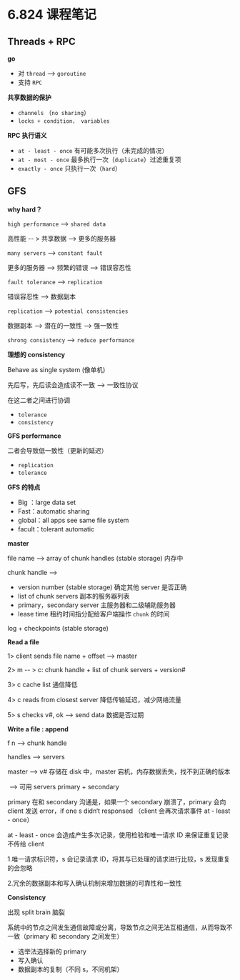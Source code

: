 # 6.824 课程笔记

## Threads + RPC

**go**

* 对 `thread`  -->  `goroutine`
* 支持 `RPC`

**共享数据的保护**

* `channels` （`no sharing`）
* `locks + condition， variables`

**RPC 执行语义** 

* `at - least - once`   有可能多次执行（未完成的情况）
* `at - most - once`   最多执行一次（`duplicate`）过滤重复项
* `exactly - once`   只执行一次（`hard`）



## GFS

**why hard？**

`high performance`  -->  `shared data`

高性能 -- >  共享数据  --> 更多的服务器

`many servers`  -->  `constant fault`

更多的服务器  -->  频繁的错误  -->  错误容忍性

`fault tolerance`  -->  `replication` 

错误容忍性  -->  数据副本

`replication`  -->  `potential consistencies`

数据副本  -->  潜在的一致性  -->  强一致性

`shrong consistency`  -->  `reduce performance`

**理想的 consistency**

Behave as single system  (像单机)

先后写，先后读会造成读不一致   -->  一致性协议

在这二者之间进行协调

* `tolerance`
* `consistency` 

**GFS performance**

二者会导致低一致性（更新的延迟）

* `replication`
* `tolerance` 

**GFS 的特点**

* Big ：large data set
* Fast：automatic sharing
* global：all apps see same file system
* facult：tolerant automatic

**master**

file name -->  array of chunk handles (stable storage) 内存中

chunk handle  -->  

* version number (stable storage) 确定其他 server 是否正确
* list of chunk servers 副本的服务器列表
* primary，secondary server  主服务器和二级辅助服务器
* lease time 租约时间指分配给客户端操作 `chunk` 的时间

log + checkpoints (stable storage)

**Read a file**

1> client   sends file name + offset --> master

2> m -- > c: chunk handle + list of chunk servers + version#

3> c cache list 通信降低

4> c reads from closest server 降低传输延迟，减少网络流量

5> s checks v#, ok --> send data 数据是否过期

**Write a file : append**

f n --> chunk handle

handles -->  servers

master -->  v#  存储在 disk 中，master 宕机，内存数据丢失，找不到正确的版本

​		 	--> 可用 servers primary + secondary

primary 在和 secondary 沟通是，如果一个 secondary 崩溃了，primary 会向 client 发送 error，if one s didn‘t responsed （client 会再次请求事件 at - least - once）

at - least - once 会造成产生多次记录，使用检验和唯一请求 ID 来保证重复记录不传给 client

1.唯一请求标识符，s 会记录请求 ID，将其与已处理的请求进行比较，s 发现重复的会忽略

2.冗余的数据副本和写入确认机制来增加数据的可靠性和一致性

**Consistency**

出现 split brain 脑裂

系统中的节点之间发生通信故障或分离，导致节点之间无法互相通信，从而导致不一致（primary 和 secondary 之间发生）

*  选举法选择新的 primary
* 写入确认
* 数据副本的复制（不同 s，不同机架）